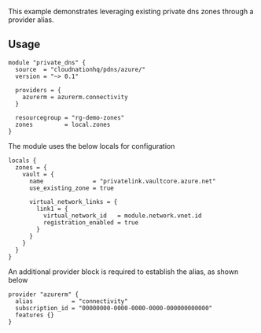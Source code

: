 This example demonstrates leveraging existing private dns zones through a provider alias.

## Usage

```hcl
module "private_dns" {
  source  = "cloudnationhq/pdns/azure/"
  version = "~> 0.1"

  providers = {
    azurerm = azurerm.connectivity
  }

  resourcegroup = "rg-demo-zones"
  zones         = local.zones
}
```

The module uses the below locals for configuration

```hcl
locals {
  zones = {
    vault = {
      name              = "privatelink.vaultcore.azure.net"
      use_existing_zone = true

      virtual_network_links = {
        link1 = {
          virtual_network_id   = module.network.vnet.id
          registration_enabled = true
        }
      }
    }
  }
}
```

An additional provider block is required to establish the alias, as shown below

```hcl
provider "azurerm" {
  alias           = "connectivity"
  subscription_id = "00000000-0000-0000-0000-000000000000"
  features {}
}
```

